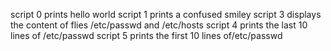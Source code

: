 script 0 prints hello world
script 1 prints a confused smiley
script 3 displays the content of flies /etc/passwd and /etc/hosts
script 4 prints the last 10 lines of /etc/passwd
script 5 prints the first 10 lines of/etc/passwd 
